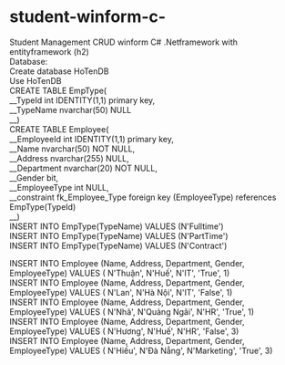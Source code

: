 # student-winform-c-
Student Management CRUD winform C# .Netframework with entityframework (h2)  
Database:  
Create database HoTenDB  
Use HoTenDB  
CREATE TABLE EmpType(  
__TypeId int IDENTITY(1,1) primary key,  
__TypeName nvarchar(50) NULL  
__)  
CREATE TABLE Employee(  
__EmployeeId int IDENTITY(1,1) primary key,  
__Name nvarchar(50) NOT NULL,  
__Address nvarchar(255) NULL,  
__Department nvarchar(20) NOT NULL,  
__Gender bit,  
__EmployeeType int NULL,  
__constraint fk_Employee_Type foreign key (EmployeeType) references EmpType(TypeId)  
__)  
INSERT INTO EmpType(TypeName) VALUES (N'Fulltime')  
INSERT INTO EmpType(TypeName) VALUES (N'PartTime')  
INSERT INTO EmpType(TypeName) VALUES (N'Contract')  
  
INSERT INTO Employee (Name, Address, Department, Gender, EmployeeType) VALUES ( N'Thuận', N'Huế', N'IT', 'True', 1)  
INSERT INTO Employee (Name, Address, Department, Gender, EmployeeType) VALUES ( N'Lan', N'Hà Nội', N'IT', 'False', 1)  
INSERT INTO Employee (Name, Address, Department, Gender, EmployeeType) VALUES ( N'Nhã', N'Quảng Ngãi', N'HR', 'True', 1)  
INSERT INTO Employee (Name, Address, Department, Gender, EmployeeType) VALUES ( N'Hương', N'Huế', N'HR', 'False', 3)  
INSERT INTO Employee (Name, Address, Department, Gender, EmployeeType) VALUES ( N'Hiếu', N'Đà Nẵng', N'Marketing', 'True', 3)  

